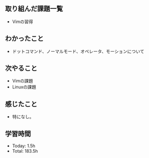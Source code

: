 ## 取り組んだ課題一覧
- Vimの習得
## わかったこと
- ドットコマンド、ノーマルモード、オペレータ、モーションについて
## 次やること
- Vimの課題
- Linuxの課題
## 感じたこと
- 特になし。
## 学習時間
- Today: 1.5h
- Total: 183.5h

<!--```toggl
LIST
FROM 2024-04-23 TO 2024-04-23
INCLUDE PROJECTS "HappinessChain", "Self-Study"
```-->
<!--```toggl
SUMMARY
FROM 2024-01-01 TO 2024-04-23
INCLUDE PROJECTS "HappinessChain", "Self-Study"
```-->
